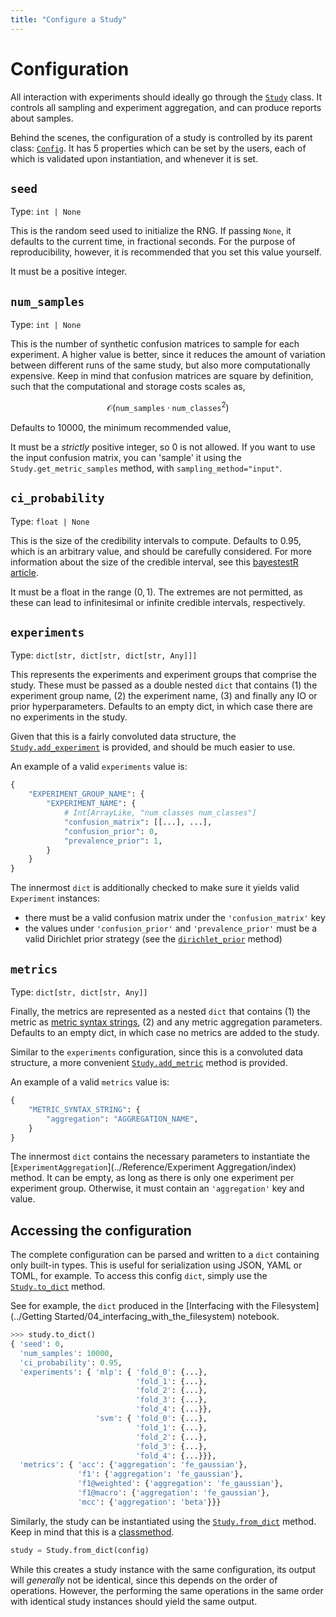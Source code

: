 ```yaml
---
title: "Configure a Study"
---
```


# Configuration

All interaction with experiments should ideally go through the [`Study`](../Reference/Study.md#prob_conf_mat.study.Study) class. It controls all sampling and experiment aggregation, and can produce reports about samples.

Behind the scenes, the configuration of a study is controlled by its parent class: [`Config`](../Reference/Study.md#prob_conf_mat.config.Config). It has 5 properties which can be set by the users, each of which is validated upon instantiation, and whenever it is set.

## `seed`

Type: `int | None`

This is the random seed used to initialize the RNG. If passing `None`, it defaults to the current time, in fractional seconds. For the purpose of reproducibility, however, it is recommended that you set this value yourself.

It must be a positive integer.

## `num_samples`

Type: `int | None`

This is the number of synthetic confusion matrices to sample for each experiment. A higher value is better, since it reduces the amount of variation between different runs of the same study, but also more computationally expensive. Keep in mind that confusion matrices are square by definition, such that the computational and storage costs scales as,

$$
\mathcal{O}(\mathtt{num\_samples}\cdot \mathtt{num\_classes}^2)
$$

Defaults to 10000, the minimum recommended value,

It must be a *strictly* positive integer, so 0 is not allowed. If you want to use the input confusion matrix, you can 'sample' it using the `Study.get_metric_samples` method, with `sampling_method="input"`.

## `ci_probability`

Type: `float | None`

This is the size of the credibility intervals to compute. Defaults to 0.95, which is an arbitrary value, and should be carefully considered. For more information about the size of the credible interval, see this [bayestestR article](https://easystats.github.io/bayestestR/articles/credible_interval).

It must be a float in the range $(0, 1)$. The extremes are not permitted, as these can lead to infinitesimal or infinite credible intervals, respectively.

## `experiments`

Type: `dict[str, dict[str, dict[str, Any]]]`

This represents the experiments and experiment groups that comprise the study. These must be passed as a double nested `dict` that contains (1) the experiment group name, (2) the experiment name, (3) and finally any IO or prior hyperparameters. Defaults to an empty dict, in which case there are no experiments in the study.

Given that this is a fairly convoluted data structure, the [`Study.add_experiment`](../Reference/Study.md#prob_conf_mat.study.Study.add_experiment) is provided, and should be much easier to use.

An example of a valid `experiments` value is:

```python
{
    "EXPERIMENT_GROUP_NAME": {
        "EXPERIMENT_NAME": {
            # Int[ArrayLike, "num_classes num_classes"]
            "confusion_matrix": [[...], ...],
            "confusion_prior": 0,
            "prevalence_prior": 1,
        }
    }
}
```

The innermost `dict` is additionally checked to make sure it yields valid `Experiment` instances:

- there must be a valid confusion matrix under the `'confusion_matrix'` key
- the values under `'confusion_prior'` and `'prevalence_prior'` must be a valid Dirichlet prior strategy (see the [`dirichlet_prior`](../Reference/Statistics#prob_conf_mat.stats.dirichlet_distribution.dirichlet_prior) method)

## `metrics`

Type: `dict[str, dict[str, Any]]`

Finally, the metrics are represented as a nested `dict` that contains (1) the metric as [metric syntax strings](../Reference/Metrics/index#interface), (2) and any metric aggregation parameters. Defaults to an empty dict, in which case no metrics are added to the study.

Similar to the `experiments` configuration, since this is a convoluted data structure, a more convenient [`Study.add_metric`](../Reference/Study.md#prob_conf_mat.study.Study.add_metric) method is provided.

An example of a valid `metrics` value is:

```python
{
    "METRIC_SYNTAX_STRING": {
        "aggregation": "AGGREGATION_NAME",
    }
}
```

The innermost `dict` contains the necessary parameters to instantiate the [`ExperimentAggregation`](../Reference/Experiment Aggregation/index) method. It can be empty, as long as there is only one experiment per experiment group. Otherwise, it must contain an `'aggregation'` key and value.

## Accessing the configuration

The complete configuration can be parsed and written to a `dict` containing only built-in types. This is useful for serialization using JSON, YAML or TOML, for example. To access this config `dict`, simply use the [`Study.to_dict`](../Reference/Study.md#prob_conf_mat.study.Study.to_dict) method.

See for example, the `dict` produced in the [Interfacing with the Filesystem](../Getting Started/04_interfacing_with_the_filesystem) notebook.

```python
>>> study.to_dict()
{ 'seed': 0,
  'num_samples': 10000,
  'ci_probability': 0.95,
  'experiments': { 'mlp': { 'fold_0': {...},
                            'fold_1': {...},
                            'fold_2': {...},
                            'fold_3': {...},
                            'fold_4': {...}},
                   'svm': { 'fold_0': {...},
                            'fold_1': {...},
                            'fold_2': {...},
                            'fold_3': {...},
                            'fold_4': {...}}},
  'metrics': { 'acc': {'aggregation': 'fe_gaussian'},
               'f1': {'aggregation': 'fe_gaussian'},
               'f1@weighted': {'aggregation': 'fe_gaussian'},
               'f1@macro': {'aggregation': 'fe_gaussian'},
               'mcc': {'aggregation': 'beta'}}}
```

Similarly, the study can be instantiated using the [`Study.from_dict`](../Reference/Study.md#prob_conf_mat.study.Study.from_dict) method. Keep in mind that this is a [classmethod](https://docs.python.org/3.11/library/functions#classmethod).

```python
study = Study.from_dict(config)
```

While this creates a study instance with the same configuration, its output will *generally* not be identical, since this depends on the order of operations. However, the performing the same operations in the same order with identical study instances should yield the same output.
